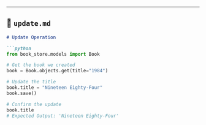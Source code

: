 
---

## 📘 `update.md`
```markdown
# Update Operation

```python
from book_store.models import Book

# Get the book we created
book = Book.objects.get(title="1984")

# Update the title
book.title = "Nineteen Eighty-Four"
book.save()

# Confirm the update
book.title
# Expected Output: 'Nineteen Eighty-Four'
